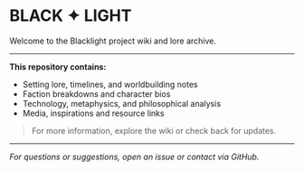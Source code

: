 # BLACK ✦ LIGHT

Welcome to the Blacklight project wiki and lore archive.

---

**This repository contains:**
- Setting lore, timelines, and worldbuilding notes
- Faction breakdowns and character bios
- Technology, metaphysics, and philosophical analysis
- Media, inspirations and resource links

> For more information, explore the wiki or check back for updates.

---

*For questions or suggestions, open an issue or contact via GitHub.*

